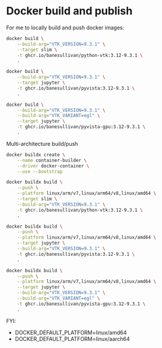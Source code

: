 # Docker build and publish

For me to locally build and push docker images:

```bash
docker build \
    --build-arg="VTK_VERSION=9.3.1" \
    --target slim \
    -t ghcr.io/banesullivan/python-vtk:3.12-9.3.1 \
    .

docker build \
    --build-arg="VTK_VERSION=9.3.1" \
    --target jupyter \
    -t ghcr.io/banesullivan/pyvista:3.12-9.3.1 \
    .

docker build \
    --build-arg="VTK_VERSION=9.3.1" \
    --build-arg="VTK_VARIANT=egl" \
    --target jupyter \
    -t ghcr.io/banesullivan/pyvista-gpu:3.12-9.3.1 \
    .
```

Multi-architecture build/push

```bash
docker buildx create \
    --name container-builder \
    --driver docker-container \
    --use --bootstrap

docker buildx build \
    --push \
    --platform linux/arm/v7,linux/arm64/v8,linux/amd64 \
    --target slim \
    --build-arg="VTK_VERSION=9.3.1" \
    -t ghcr.io/banesullivan/python-vtk:3.12-9.3.1 \
    .

docker buildx build \
    --push \
    --platform linux/arm/v7,linux/arm64/v8,linux/amd64 \
    --target jupyter \
    --build-arg="VTK_VERSION=9.3.1" \
    -t ghcr.io/banesullivan/pyvista:3.12-9.3.1 \
    .

docker buildx build \
    --push \
    --platform linux/arm/v7,linux/arm64/v8,linux/amd64 \
    --target jupyter \
    --build-arg="VTK_VERSION=9.3.1" \
    --build-arg="VTK_VARIANT=egl" \
    -t ghcr.io/banesullivan/pyvista-gpu:3.12-9.3.1 \
    .
```

FYI:

- DOCKER_DEFAULT_PLATFORM=linux/amd64
- DOCKER_DEFAULT_PLATFORM=linux/aarch64
